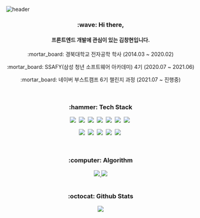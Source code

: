 ![header](https://capsule-render.vercel.app/api?type=slice&color=auto&height=250&section=header&text=Kim%20Changhyeon&fontSize=90)

<h3 align="center"> :wave: Hi there, </h3>

<h4 align="center">프론트엔드 개발에 관심이 있는 김창현입니다.</h4>

<p align="center"> :mortar_board: 경북대학교 전자공학 학사 (2014.03 ~ 2020.02) </p>

<p align="center"> :mortar_board: SSAFY(삼성 청년 소프트웨어 아카데미) 4기 (2020.07 ~ 2021.06)</p>

<p align="center"> :mortar_board: 네이버 부스트캠프 6기 챌린지 과정 (2021.07 ~ 진행중)</p>

<br/>

<h3 align="center"> :hammer: Tech Stack </h3>

<p align="center">
  <img src="https://img.shields.io/badge/Html-E34F26?style=flat-square&logo=HTML5&logoColor=white"/>&nbsp
  <img src="https://img.shields.io/badge/Css-1572B6?style=flat-square&logo=CSS3&logoColor=white"/>&nbsp 
  <img src="https://img.shields.io/badge/Javascript-F7DF1E?style=flat-square&logo=Javascript&logoColor=white"/>&nbsp 
  <img src="https://img.shields.io/badge/React.js-61DAFB?style=flat-square&logo=React&logoColor=white"/>&nbsp 
  <img src="https://img.shields.io/badge/Material_UI-0081CB?style=flat-square&logo=MaterialUI&logoColor=white"/>&nbsp 
  <img src="https://img.shields.io/badge/Vue.js-4FC08D?style=flat-square&logo=Vue.js&logoColor=white"/>&nbsp 
  <img src="https://img.shields.io/badge/Vuetify-1867C0?style=flat-square&logo=Vuetify&logoColor=white"/>&nbsp 
</p>


<p align="center">
  <img src="https://img.shields.io/badge/Java-007396?style=flat-square&logo=Java&logoColor=white"/>&nbsp
  <img src="https://img.shields.io/badge/SpringBoot-6DB33F?style=flat-square&logo=SpringBoot&logoColor=white"/>&nbsp 
  <img src="https://img.shields.io/badge/MariaDB-003545?style=flat-square&logo=MariaDB&logoColor=white"/>&nbsp 
  <img src="https://img.shields.io/badge/Git-F05032?style=flat-square&logo=Git&logoColor=white"/>&nbsp 
  <img src="https://img.shields.io/badge/Jira-0052CC?style=flat-square&logo=Jira&logoColor=white"/>&nbsp 
</p>

<br/>

<h3 align="center"> :computer: Algorithm </h3>

<div align="center">
    <a href="https://solved.ac/ckdhyeon95">
		<img src="http://mazassumnida.wtf/api/v2/generate_badge?boj=ckdhyeon95"/>
	</a>
	<a href="https://codeforces.com/profile/CHKIM">
		<img src="https://cf.leed.at?id=CHKIM"/>
	</a>
</div>


</br>

<h3 align="center"> :octocat: Github Stats </h3>

<div align = "center">
  <img src="https://github-readme-stats.vercel.app/api?username=github-changhyeon&show_icons=true&count_private=true"/>
</div>
